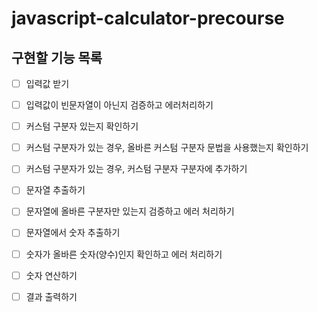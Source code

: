 # javascript-calculator-precourse

## 구현할 기능 목록

- [ ] 입력값 받기
- [ ] 입력값이 빈문자열이 아닌지 검증하고 에러처리하기

- [ ] 커스텀 구분자 있는지 확인하기
- [ ] 커스텀 구분자가 있는 경우, 올바른 커스텀 구분자 문법을 사용했는지 확인하기
- [ ] 커스텀 구분자가 있는 경우, 커스텀 구분자 구분자에 추가하기

- [ ] 문자열 추출하기
- [ ] 문자열에 올바른 구분자만 있는지 검증하고 에러 처리하기
- [ ] 문자열에서 숫자 추출하기
- [ ] 숫자가 올바른 숫자(양수)인지 확인하고 에러 처리하기
- [ ] 숫자 연산하기
- [ ] 결과 출력하기